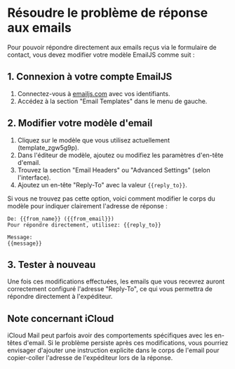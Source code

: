 # Résoudre le problème de réponse aux emails

Pour pouvoir répondre directement aux emails reçus via le formulaire de contact, vous devez modifier votre modèle EmailJS comme suit :

## 1. Connexion à votre compte EmailJS

1. Connectez-vous à [emailjs.com](https://www.emailjs.com/) avec vos identifiants.
2. Accédez à la section "Email Templates" dans le menu de gauche.

## 2. Modifier votre modèle d'email

1. Cliquez sur le modèle que vous utilisez actuellement (template_zgw5g9p).
2. Dans l'éditeur de modèle, ajoutez ou modifiez les paramètres d'en-tête d'email.
3. Trouvez la section "Email Headers" ou "Advanced Settings" (selon l'interface).
4. Ajoutez un en-tête "Reply-To" avec la valeur `{{reply_to}}`.

Si vous ne trouvez pas cette option, voici comment modifier le corps du modèle pour indiquer clairement l'adresse de réponse :

```
De: {{from_name}} ({{from_email}})
Pour répondre directement, utilisez: {{reply_to}}

Message:
{{message}}
```

## 3. Tester à nouveau

Une fois ces modifications effectuées, les emails que vous recevrez auront correctement configuré l'adresse "Reply-To", ce qui vous permettra de répondre directement à l'expéditeur.

## Note concernant iCloud

iCloud Mail peut parfois avoir des comportements spécifiques avec les en-têtes d'email. Si le problème persiste après ces modifications, vous pourriez envisager d'ajouter une instruction explicite dans le corps de l'email pour copier-coller l'adresse de l'expéditeur lors de la réponse.
